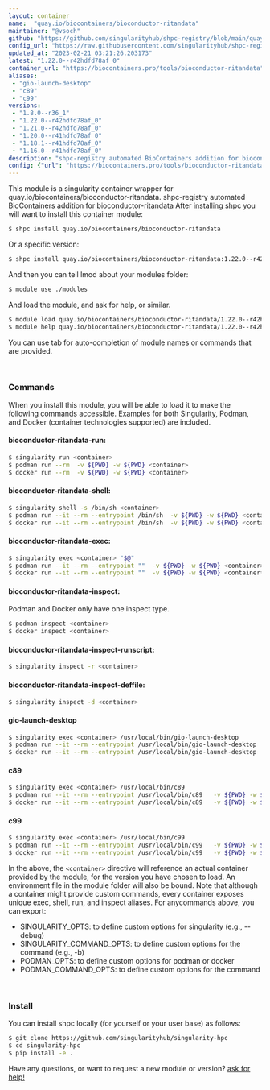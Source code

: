 ```yaml
---
layout: container
name:  "quay.io/biocontainers/bioconductor-ritandata"
maintainer: "@vsoch"
github: "https://github.com/singularityhub/shpc-registry/blob/main/quay.io/biocontainers/bioconductor-ritandata/container.yaml"
config_url: "https://raw.githubusercontent.com/singularityhub/shpc-registry/main/quay.io/biocontainers/bioconductor-ritandata/container.yaml"
updated_at: "2023-02-21 03:21:26.203173"
latest: "1.22.0--r42hdfd78af_0"
container_url: "https://biocontainers.pro/tools/bioconductor-ritandata"
aliases:
 - "gio-launch-desktop"
 - "c89"
 - "c99"
versions:
 - "1.8.0--r36_1"
 - "1.22.0--r42hdfd78af_0"
 - "1.21.0--r42hdfd78af_0"
 - "1.20.0--r41hdfd78af_0"
 - "1.18.1--r41hdfd78af_0"
 - "1.16.0--r41hdfd78af_0"
description: "shpc-registry automated BioContainers addition for bioconductor-ritandata"
config: {"url": "https://biocontainers.pro/tools/bioconductor-ritandata", "maintainer": "@vsoch", "description": "shpc-registry automated BioContainers addition for bioconductor-ritandata", "latest": {"1.22.0--r42hdfd78af_0": "sha256:13c22f4f6991fd29f9d44022d07c8551775f56c0022d710a6e19890bd4b87fd5"}, "tags": {"1.8.0--r36_1": "sha256:82032f69af8b0579fc56e423cacc258671746d2c9a8e2104866e2238b7e58ebd", "1.22.0--r42hdfd78af_0": "sha256:13c22f4f6991fd29f9d44022d07c8551775f56c0022d710a6e19890bd4b87fd5", "1.21.0--r42hdfd78af_0": "sha256:c29774bec46febeecfc94b30577dfe68c2c97c942bafd8bbb723963b82940493", "1.20.0--r41hdfd78af_0": "sha256:ae2fd9e77f44edbe7bf18f5a4d28a3f326028b33a0c6e3420096b2ac62533c72", "1.18.1--r41hdfd78af_0": "sha256:35ea5392d63ea26400bfd5c7f99fa474d07e25284c2a0e24558a4f85c33fddae", "1.16.0--r41hdfd78af_0": "sha256:0e9c7acffa03e04a2394eb5b20c07ab0175a3dd5a39a874b2d5fbd04f1309fa5"}, "docker": "quay.io/biocontainers/bioconductor-ritandata", "aliases": {"gio-launch-desktop": "/usr/local/bin/gio-launch-desktop", "c89": "/usr/local/bin/c89", "c99": "/usr/local/bin/c99"}}
---
```


This module is a singularity container wrapper for quay.io/biocontainers/bioconductor-ritandata.
shpc-registry automated BioContainers addition for bioconductor-ritandata
After [installing shpc](#install) you will want to install this container module:


```bash
$ shpc install quay.io/biocontainers/bioconductor-ritandata
```

Or a specific version:

```bash
$ shpc install quay.io/biocontainers/bioconductor-ritandata:1.22.0--r42hdfd78af_0
```

And then you can tell lmod about your modules folder:

```bash
$ module use ./modules
```

And load the module, and ask for help, or similar.

```bash
$ module load quay.io/biocontainers/bioconductor-ritandata/1.22.0--r42hdfd78af_0
$ module help quay.io/biocontainers/bioconductor-ritandata/1.22.0--r42hdfd78af_0
```

You can use tab for auto-completion of module names or commands that are provided.

<br>

### Commands

When you install this module, you will be able to load it to make the following commands accessible.
Examples for both Singularity, Podman, and Docker (container technologies supported) are included.

#### bioconductor-ritandata-run:

```bash
$ singularity run <container>
$ podman run --rm  -v ${PWD} -w ${PWD} <container>
$ docker run --rm  -v ${PWD} -w ${PWD} <container>
```

#### bioconductor-ritandata-shell:

```bash
$ singularity shell -s /bin/sh <container>
$ podman run --it --rm --entrypoint /bin/sh  -v ${PWD} -w ${PWD} <container>
$ docker run --it --rm --entrypoint /bin/sh  -v ${PWD} -w ${PWD} <container>
```

#### bioconductor-ritandata-exec:

```bash
$ singularity exec <container> "$@"
$ podman run --it --rm --entrypoint ""  -v ${PWD} -w ${PWD} <container> "$@"
$ docker run --it --rm --entrypoint ""  -v ${PWD} -w ${PWD} <container> "$@"
```

#### bioconductor-ritandata-inspect:

Podman and Docker only have one inspect type.

```bash
$ podman inspect <container>
$ docker inspect <container>
```

#### bioconductor-ritandata-inspect-runscript:

```bash
$ singularity inspect -r <container>
```

#### bioconductor-ritandata-inspect-deffile:

```bash
$ singularity inspect -d <container>
```


#### gio-launch-desktop

```bash
$ singularity exec <container> /usr/local/bin/gio-launch-desktop
$ podman run --it --rm --entrypoint /usr/local/bin/gio-launch-desktop   -v ${PWD} -w ${PWD} <container> -c " $@"
$ docker run --it --rm --entrypoint /usr/local/bin/gio-launch-desktop   -v ${PWD} -w ${PWD} <container> -c " $@"
```


#### c89

```bash
$ singularity exec <container> /usr/local/bin/c89
$ podman run --it --rm --entrypoint /usr/local/bin/c89   -v ${PWD} -w ${PWD} <container> -c " $@"
$ docker run --it --rm --entrypoint /usr/local/bin/c89   -v ${PWD} -w ${PWD} <container> -c " $@"
```


#### c99

```bash
$ singularity exec <container> /usr/local/bin/c99
$ podman run --it --rm --entrypoint /usr/local/bin/c99   -v ${PWD} -w ${PWD} <container> -c " $@"
$ docker run --it --rm --entrypoint /usr/local/bin/c99   -v ${PWD} -w ${PWD} <container> -c " $@"
```



In the above, the `<container>` directive will reference an actual container provided
by the module, for the version you have chosen to load. An environment file in the
module folder will also be bound. Note that although a container
might provide custom commands, every container exposes unique exec, shell, run, and
inspect aliases. For anycommands above, you can export:

 - SINGULARITY_OPTS: to define custom options for singularity (e.g., --debug)
 - SINGULARITY_COMMAND_OPTS: to define custom options for the command (e.g., -b)
 - PODMAN_OPTS: to define custom options for podman or docker
 - PODMAN_COMMAND_OPTS: to define custom options for the command

<br>

### Install

You can install shpc locally (for yourself or your user base) as follows:

```bash
$ git clone https://github.com/singularityhub/singularity-hpc
$ cd singularity-hpc
$ pip install -e .
```

Have any questions, or want to request a new module or version? [ask for help!](https://github.com/singularityhub/singularity-hpc/issues)